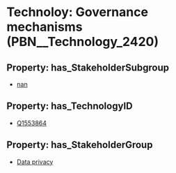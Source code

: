# Technoloy: __Governance mechanisms__ (PBN__Technology_2420)

## Property: has_StakeholderSubgroup

* [nan](PBN__TechSubgroup_7)

## Property: has_TechnologyID

* [Q1553864](Q1553864)

## Property: has_StakeholderGroup

* [Data privacy](PBN__TechGroup_5)

